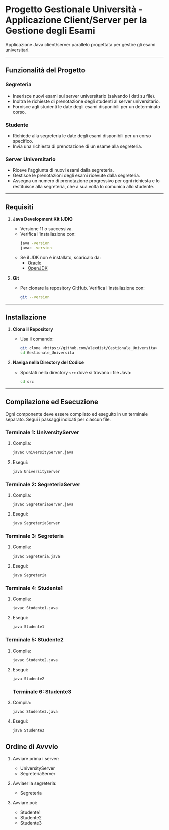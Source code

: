 # Progetto Gestionale Università - Applicazione Client/Server per la Gestione degli Esami

Applicazione Java client/server parallelo progettata per gestire gli esami universitari. 

---

## Funzionalità del Progetto

### **Segreteria**
- Inserisce nuovi esami sul server universitario (salvando i dati su file).
- Inoltra le richieste di prenotazione degli studenti al server universitario.
- Fornisce agli studenti le date degli esami disponibili per un determinato corso.

### **Studente**
- Richiede alla segreteria le date degli esami disponibili per un corso specifico.
- Invia una richiesta di prenotazione di un esame alla segreteria.

### **Server Universitario**
- Riceve l'aggiunta di nuovi esami dalla segreteria.
- Gestisce le prenotazioni degli esami ricevute dalla segreteria.
- Assegna un numero di prenotazione progressivo per ogni richiesta e lo restituisce alla segreteria, che a sua volta lo comunica allo studente.

---

## Requisiti

1. **Java Development Kit (JDK)**  
   - Versione 11 o successiva.  
   - Verifica l'installazione con:
     ```bash
     java -version
     javac -version
     ```
   - Se il JDK non è installato, scaricalo da:
     - [Oracle](https://www.oracle.com/java/technologies/javase-downloads.html)
     - [OpenJDK](https://openjdk.org)

2. **Git**  
   - Per clonare la repository GitHub. Verifica l'installazione con:
     ```bash
     git --version
     ```

---

## Installazione

1. **Clona il Repository**
   - Usa il comando:
     ```bash
     git clone <https://github.com/alexdist/Gestionale_Universita>
     cd Gestionale_Universita
     ```

2. **Naviga nella Directory del Codice**
   - Spostati nella directory `src` dove si trovano i file Java:
     ```bash
     cd src
     ```

---

## Compilazione ed Esecuzione

Ogni componente deve essere compilato ed eseguito in un terminale separato. Segui i passaggi indicati per ciascun file.

### **Terminale 1: UniversityServer**
1. Compila:
   ```bash
   javac UniversityServer.java

2. Esegui:
   ```bash
   java UniversityServer
   ```

### **Terminale 2: SegreteriaServer**
1. Compila:
   ```bash
   javac SegreteriaServer.java

2. Esegui:
   ```bash
   java SegreteriaServer
   ```
### **Terminale 3: Segreteria**
1. Compila:
   ```bash
   javac Segreteria.java

2. Esegui:
   ```bash
   java Segreteria
   ```
### **Terminale 4: Studente1**
1. Compila:
   ```bash
   javac Studente1.java

2. Esegui:
   ```bash
   java Studente1
   ```

### **Terminale 5: Studente2**
1. Compila:
   ```bash
   javac Studente2.java

2. Esegui:
   ```bash
   java Studente2
   ```
   ### **Terminale 6: Studente3**
1. Compila:
   ```bash
   javac Studente3.java

2. Esegui:
   ```bash
   java Studente3
   ```


## Ordine di Avvvio
1. Avviare prima i server:
   - UniversityServer
   - SegreteriaServer

2. Avviaer la segreteria:
   - Segreteria

3. Avviare poi:
   - Studente1
   - Studente2
   - Studente3

